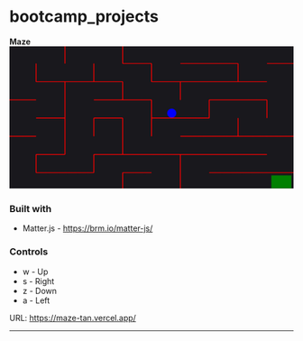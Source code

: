 # bootcamp_projects

**Maze**
<img src="./Maze/maze_preview.jpg">

### Built with

- Matter.js - https://brm.io/matter-js/

### Controls

- w - Up
- s - Right
- z - Down
- a - Left

 URL: https://maze-tan.vercel.app/

<vl>
 
 
***
